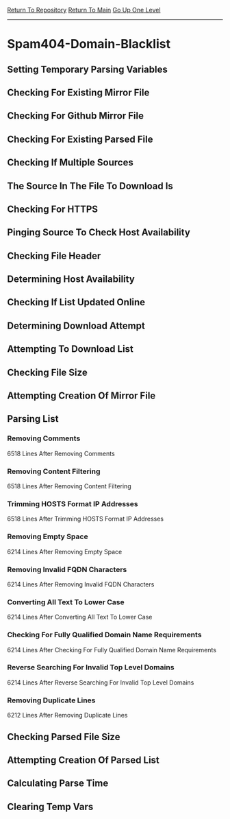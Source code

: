 [Return To Repository](https://github.com/deathbybandaid/piholeparser/)
[Return To Main](https://github.com/deathbybandaid/piholeparser/blob/master/RecentRunLogs/Mainlog.md)
[Go Up One Level](https://github.com/deathbybandaid/piholeparser/blob/master/RecentRunLogs/TopLevelScripts/30-Processing-Blacklists.md)
____________________________________
# Spam404-Domain-Blacklist
## Setting Temporary Parsing Variables
## Checking For Existing Mirror File
## Checking For Github Mirror File
## Checking For Existing Parsed File
## Checking If Multiple Sources
## The Source In The File To Download Is
## Checking For HTTPS
## Pinging Source To Check Host Availability
## Checking File Header
## Determining Host Availability
## Checking If List Updated Online
## Determining Download Attempt
## Attempting To Download List
## Checking File Size
## Attempting Creation Of Mirror File
## Parsing List
### Removing Comments
6518 Lines After Removing Comments
### Removing Content Filtering
6518 Lines After Removing Content Filtering
### Trimming HOSTS Format IP Addresses
6518 Lines After Trimming HOSTS Format IP Addresses
### Removing Empty Space
6214 Lines After Removing Empty Space
### Removing Invalid FQDN Characters
6214 Lines After Removing Invalid FQDN Characters
### Converting All Text To Lower Case
6214 Lines After Converting All Text To Lower Case
### Checking For Fully Qualified Domain Name Requirements
6214 Lines After Checking For Fully Qualified Domain Name Requirements
### Reverse Searching For Invalid Top Level Domains
6214 Lines After Reverse Searching For Invalid Top Level Domains
### Removing Duplicate Lines
6212 Lines After Removing Duplicate Lines
## Checking Parsed File Size
## Attempting Creation Of Parsed List
## Calculating Parse Time
## Clearing Temp Vars
